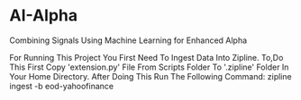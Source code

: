 # AI-Alpha
Combining Signals Using Machine Learning for Enhanced Alpha

For Running This Project You First Need To Ingest Data Into Zipline. To,Do This First Copy 'extension.py' File From Scripts Folder To '.zipline' Folder In Your Home Directory. After Doing This Run The Following Command: zipline ingest -b eod-yahoofinance
